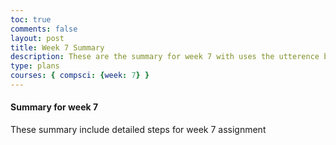 ```yaml
---
toc: true
comments: false
layout: post
title: Week 7 Summary
description: These are the summary for week 7 with uses the utterence bot
type: plans
courses: { compsci: {week: 7} }
---
```



#### Summary for week 7
These summary include detailed steps for week 7 assignment

<script src="https://utteranc.es/client.js"
    repo="srivaidyas/student2.0"
    issue-term="pathname"
    label="comments"
    theme="github-light"
    crossorigin="anonymous"
    async>
</script>



